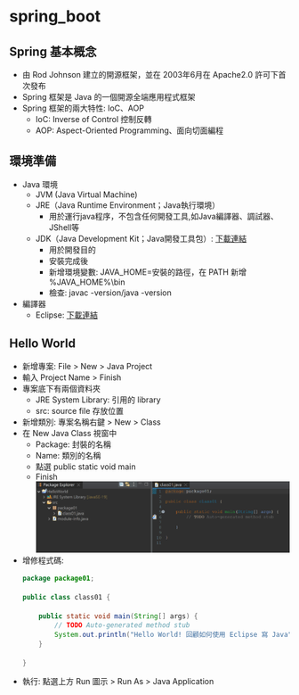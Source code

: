 # spring_boot

## Spring 基本概念

- 由 Rod Johnson 建立的開源框架，並在 2003年6月在 Apache2.0 許可下首次發布
- Spring 框架是 Java 的一個開源全端應用程式框架
- Spring 框架的兩大特性: IoC、AOP
    - IoC: Inverse of Control 控制反轉
    - AOP: Aspect-Oriented Programming、面向切面編程

## 環境準備

- Java 環境
    - JVM (Java Virtual Machine)
    - JRE（Java Runtime Environment；Java執行環境）
         - 用於運行java程序，不包含任何開發工具,如Java編譯器、調試器、JShell等
    - JDK（Java Development Kit；Java開發工具包）: [下載連結](https://www.oracle.com/java/technologies/downloads/#jdk19-windows)
        - 用於開發目的
        - 安裝完成後
        - 新增環境變數: JAVA_HOME=安裝的路徑，在 PATH 新增 %JAVA_HOME%\bin
        - 檢查: javac -version/java -version
- 編譯器
    - Eclipse: [下載連結](https://www.eclipse.org/downloads/packages/)
    
## Hello World
- 新增專案: File > New > Java Project
- 輸入 Project Name > Finish
- 專案底下有兩個資料夾
    - JRE System Library: 引用的 library
    - src: source file 存放位置
- 新增類別: 專案名稱右鍵 > New > Class
- 在 New Java Class 視窗中
    - Package: 封裝的名稱
    - Name: 類別的名稱
    - 點選 public static void main
    - Finish
    ![Eclipse 建立類別](doc/Eclipse%20%E5%BB%BA%E7%AB%8B%E9%A1%9E%E5%88%A5.png)
- 增修程式碼:
    ```java
    package package01;

    public class class01 {

        public static void main(String[] args) {
            // TODO Auto-generated method stub
            System.out.println("Hello World! 回顧如何使用 Eclipse 寫 Java");
        }

    }
    ```
- 執行: 點選上方 Run 圖示 > Run As > Java Application
    
